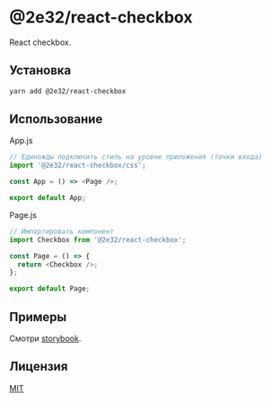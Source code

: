 # @2e32/react-checkbox

React checkbox.

## Установка

```bash
yarn add @2e32/react-checkbox
```

## Использование

App.js

```javascript
// Единожды подключить стиль на уровне приложения (точки входа)
import '@2e32/react-checkbox/css';

const App = () => <Page />;

export default App;
```

Page.js

```javascript
// Импортировать компонент
import Checkbox from '@2e32/react-checkbox';

const Page = () => {
  return <Checkbox />;
};

export default Page;
```

## Примеры

Смотри [storybook](https://github.com/2e32/react-checkbox-storybook).

## Лицензия

[MIT](https://choosealicense.com/licenses/mit)
